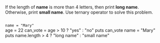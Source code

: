 If the length of **name** is
more than 4 letters,
then print **long name**.
Otherwise, print **small name**.
Use ternary operator to
solve this problem.

<codeblock language="ruby" type="exercise" testMode="fixedInput">
<code>
name = "Mary"
</code>

<hints>
<hint>
age = 22
can_vote =  age > 10 ? "yes" : "no"
puts can_vote
</hint>
</hints>

<solution>
name = "Mary"
puts name.length > 4 ? "long name" : "small name"
</solution>
</codeblock>